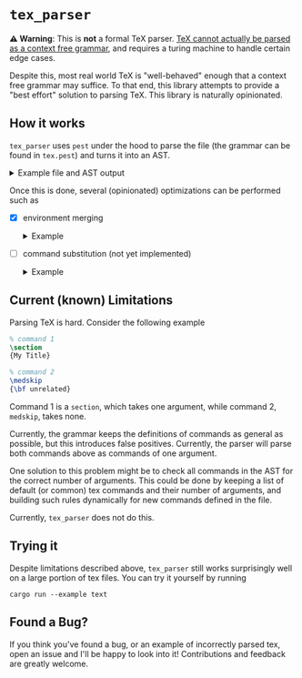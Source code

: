 # `tex_parser`

**⚠️ Warning**: This is **not** a formal TeX parser. [TeX cannot actually be
parsed as a context free grammar](https://tex.stackexchange.com/questions/4201/is-there-a-bnf-grammar-of-the-tex-language), and requires a turing machine to handle certain
edge cases.

Despite this, most real world TeX is "well-behaved" enough that a context free
grammar may suffice. To that end, this library attempts to provide a "best
effort" solution to parsing TeX. This library is naturally opinionated.

## How it works

`tex_parser` uses `pest` under the hood to parse the file (the grammar can be
found in `tex.pest`) and turns it into an AST. 

<details>
<summary>Example file and AST output</summary>

Consider the following file
```tex
\begin{document}
  Hello world
\end{document}
```

The resulting AST would be
```
[
    Cmd(
        Command {
            name: "begin",
            args: [
                Required(
                    [
                        Text(
                            "document",
                        ),
                    ],
                ),
            ],
        },
    ),
    Text(
        "Hello World",
    ),
    Cmd(
        Command {
            name: "end",
            args: [
                Required(
                    [
                        Text(
                            "document",
                        ),
                    ],
                ),
            ],
        },
    ),
]
```
</details>


Once this is done, several (opinionated) optimizations can be performed such as

- [x] environment merging

    <details>
    <summary>Example</summary>


    The following AST
    ```
    [
        Cmd(
            Command {
                name: "begin",
                args: [
                    Required(
                        [
                            Text(
                                "document",
                            ),
                        ],
                    ),
                ],
            },
        ),
        Text(
            "Hello World",
        ),
        Cmd(
            Command {
                name: "end",
                args: [
                    Required(
                        [
                            Text(
                                "document",
                            ),
                        ],
                    ),
                ],
            },
        ),
    ]
    ```

    would turn into

    ```
    [
        Environment {
            name: "document",
            args: [
                Required(
                    [
                        Text(
                            "document",
                        ),
                    ],
                ),
            ],
            contents: [
                Text(
                    "Hello World",
                ),
            ],
        },
    ]
    ```
    </details>

- [ ] command substitution (not yet implemented)

    <details>
    <summary>Example</summary>

    For the following file
    ```tex
    \def\R{\mathbb R}

    \R
    ```

    All instances of `\R` in the AST would be replaced with `{\mathbb R}`.
    </details>

## Current (known) Limitations

Parsing TeX is hard. Consider the following example

```tex
% command 1
\section
{My Title}

% command 2
\medskip
{\bf unrelated}
```

Command 1 is a `section`, which takes one argument, while command 2, `medskip`,
takes none.

Currently, the grammar keeps the definitions of commands as general as possible,
but this introduces false positives. Currently, the parser will parse both
commands above as commands of one argument.

One solution to this problem might be to check all commands in the AST for the
correct number of arguments. This could be done by keeping a list of default (or
common) tex commands and their number of arguments, and building such rules
dynamically for new commands defined in the file.

Currently, `tex_parser` does not do this.

## Trying it

Despite limitations described above, `tex_parser` still works surprisingly well
on a large portion of tex files. You can try it yourself by running

```
cargo run --example text
```

## Found a Bug?

If you think you've found a bug, or an example of incorrectly parsed tex, open
an issue and I'll be happy to look into it! Contributions and feedback are
greatly welcome.
